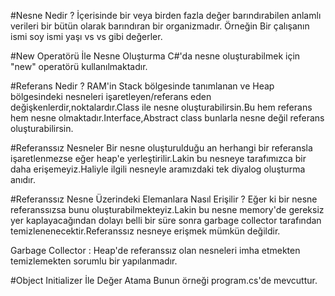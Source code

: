 ﻿#Nesne Nedir ? 
İçerisinde bir veya birden fazla değer barındırabilen anlamlı verileri bir bütün olarak barındıran bir organizmadır.
Örneğin Bir çalışanın ismi soy ismi yaşı vs vs gibi değerler.



#New Operatörü İle Nesne Oluşturma 
C#'da nesne oluşturabilmek için "new" operatörü kullanılmaktadır.



#Referans Nedir ?
RAM'in Stack bölgesinde tanımlanan ve Heap bölgesindeki nesneleri işaretleyen/referans eden değişkenlerdir,noktalardır.Class ile nesne oluşturabilirsin.Bu hem referans hem nesne olmaktadır.Interface,Abstract class bunlarla nesne değil referans oluşturabilirsin.



#Referanssız Nesneler
Bir nesne oluşturulduğu an herhangi bir referansla işaretlenmezse eğer heap'e yerleştirilir.Lakin bu nesneye tarafımızca bir daha erişemeyiz.Haliyle ilgili nesneyle aramızdaki tek diyalog oluşturma anıdır.



#Referanssız Nesne Üzerindeki Elemanlara Nasıl Erişilir ? 
Eğer ki bir nesne referanssızsa bunu oluşturabilmekteyiz.Lakin bu nesne memory'de gereksiz yer kaplayacağından dolayı belli bir süre sonra garbage collector tarafından temizlenenecektir.Referanssız nesneye erişmek mümkün değildir.

Garbage Collector : Heap'de referanssız olan nesneleri imha etmekten temizlemekten sorumlu bir yapılanmadır.



#Object Initializer İle Değer Atama
Bunun örneği program.cs'de mevcuttur.